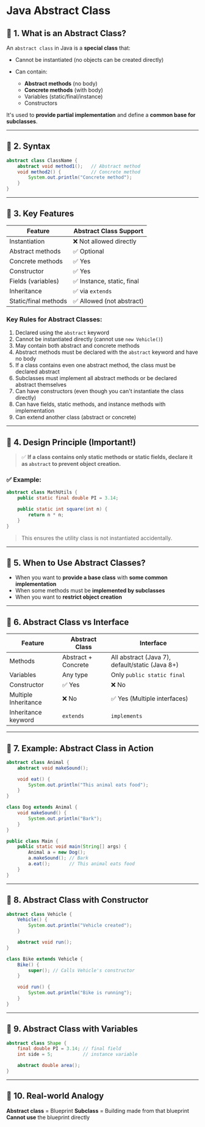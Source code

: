 

#  Java Abstract Class


## 🔹 1. What is an Abstract Class?

An `abstract class` in Java is a **special class** that:

* Cannot be instantiated (no objects can be created directly)
* Can contain:

  * **Abstract methods** (no body)
  * **Concrete methods** (with body)
  * Variables (static/final/instance)
  * Constructors

It's used to **provide partial implementation** and define a **common base for subclasses**.

---

## 🔹 2. Syntax

```java
abstract class ClassName {
    abstract void method1();   // Abstract method
    void method2() {           // Concrete method
        System.out.println("Concrete method");
    }
}
```

---

## 🔹 3. Key Features

| Feature              | Abstract Class Support    |
| -------------------- | ------------------------- |
| Instantiation        | ❌ Not allowed directly    |
| Abstract methods     | ✅ Optional                |
| Concrete methods     | ✅ Yes                     |
| Constructor          | ✅ Yes                     |
| Fields (variables)   | ✅ Instance, static, final |
| Inheritance          | ✅ via `extends`           |
| Static/final methods | ✅ Allowed (not abstract)  |



### Key Rules for Abstract Classes:

1. Declared using the `abstract` keyword
2. Cannot be instantiated directly (cannot use `new Vehicle()`)
3. May contain both abstract and concrete methods
4. Abstract methods must be declared with the `abstract` keyword and have no body
5. If a class contains even one abstract method, the class must be declared abstract
6. Subclasses must implement all abstract methods or be declared abstract themselves
7. Can have constructors (even though you can't instantiate the class directly)
8. Can have fields, static methods, and instance methods with implementation
9. Can extend another class (abstract or concrete)

---

## 🔹 4. Design Principle (Important!)

> ✅ **If a class contains only static methods or static fields, declare it as `abstract`  to prevent object creation.**

### ✅ Example:

```java
abstract class MathUtils {
    public static final double PI = 3.14;

    public static int square(int n) {
        return n * n;
    }
}
```

> This ensures the utility class is not instantiated accidentally.

---

## 🔹 5. When to Use Abstract Classes?

* When you want to **provide a base class** with **some common implementation**
* When some methods must be **implemented by subclasses**
* When you want to **restrict object creation**

---

## 🔹 6. Abstract Class vs Interface

| Feature              | Abstract Class      | Interface                                       |
| -------------------- | ------------------- | ----------------------------------------------- |
| Methods              | Abstract + Concrete | All abstract (Java 7), default/static (Java 8+) |
| Variables            | Any type            | Only `public static final`                      |
| Constructor          | ✅ Yes               | ❌ No                                            |
| Multiple Inheritance | ❌ No                | ✅ Yes (Multiple interfaces)                     |
| Inheritance keyword  | `extends`           | `implements`                                    |

---

## 🔹 7. Example: Abstract Class in Action

```java
abstract class Animal {
    abstract void makeSound();

    void eat() {
        System.out.println("This animal eats food");
    }
}

class Dog extends Animal {
    void makeSound() {
        System.out.println("Bark");
    }
}
```

```java
public class Main {
    public static void main(String[] args) {
        Animal a = new Dog();
        a.makeSound(); // Bark
        a.eat();       // This animal eats food
    }
}
```

---

## 🔹 8. Abstract Class with Constructor

```java
abstract class Vehicle {
    Vehicle() {
        System.out.println("Vehicle created");
    }

    abstract void run();
}

class Bike extends Vehicle {
    Bike() {
        super(); // Calls Vehicle's constructor
    }

    void run() {
        System.out.println("Bike is running");
    }
}
```

---

## 🔹 9. Abstract Class with Variables

```java
abstract class Shape {
    final double PI = 3.14; // final field
    int side = 5;           // instance variable

    abstract double area();
}
```

---

## 🔹 10. Real-world Analogy

 **Abstract class** = Blueprint
 **Subclass** = Building made from that blueprint
 **Cannot use** the blueprint directly
